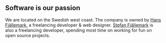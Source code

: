 ## Software is our passion
We are located on the Swedish west coast. 
The company is owned by [Hans Fjällemark](https://fjallemark.com/), a freelancing developer & web designer.
[Stefan Fjällemark](https://github.com/fjallemark) is also a freelancing developer, spending most time on working for fun on open source projects.

